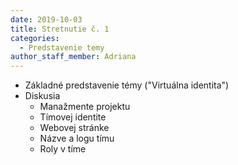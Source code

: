 ```yaml
---
date: 2019-10-03
title: Stretnutie č. 1
categories:
  - Predstavenie temy
author_staff_member: Adriana
---
```


- Základné predstavenie témy ("Virtuálna identita")
- Diskusia
     - Manažmente projektu 
     - Tímovej identite 
     - Webovej stránke 
     - Názve a logu tímu 
     - Roly v tíme 